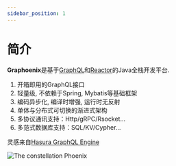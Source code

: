 ```yaml
---
sidebar_position: 1
---
```


# 简介
**Graphoenix**是基于[GraphQL](https://graphql.org/)和[Reactor](https://projectreactor.io/)的Java全栈开发平台.
1. 开箱即用的GraphQL接口
2. 轻量级, 不依赖于Spring, Mybatis等基础框架
3. 编码异步化, 编译时增强, 运行时无反射
4. 单体与分布式可切换的渐进式架构
5. 多协议通讯支持：Http/gRPC/Rsocket...
6. 多范式数据库支持：SQL/KV/Cypher...

灵感来自[Hasura GraphQL Engine](https://hasura.io/)

![The constellation Phoenix](@site/static/img/Phoenix-Constellation.jpg "The constellation Phoenix")
